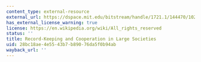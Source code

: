 ```yaml
---
content_type: external-resource
external_url: https://dspace.mit.edu/bitstream/handle/1721.1/144470/10282687.pdf?sequence=2&isAllowed=y
has_external_license_warning: true
license: https://en.wikipedia.org/wiki/All_rights_reserved
status: ''
title: Record-Keeping and Cooperation in Large Societies
uid: 28bc18ae-4e55-43b7-b890-76da5f0b94ab
wayback_url: ''
---
```

